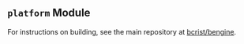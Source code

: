 ## `platform` Module
For instructions on building, see the main repository at
[bcrist/bengine](https://github.com/bcrist/bengine).
